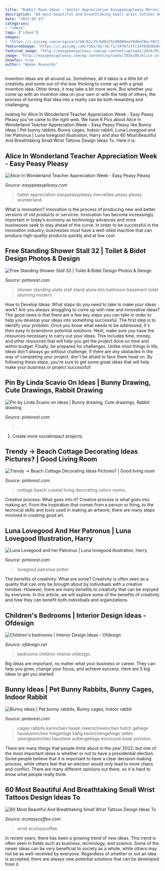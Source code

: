 ```yaml
---
title: "Rabbit Room Ideas - Hatter Appreciation Easypeasypleasy Merveilles Peasy Pleasy Wunderland"
description: "60 most beautiful and breathtaking small wrist tattoos design ideas to"
date: "2023-02-23"
categories:
- "ideas"
tags: ["ideas"]
images:
- "https://i.pinimg.com/originals/b0/62/25/b062252d8809ee29d6ef8ecf013f0a1e.jpg"
featuredImage: "https://i.pinimg.com/736x/34/76/f1/3476f17fc34fbd5d8e8c6c071398edd0.jpg"
featured_image: "http://easypeasypleasy.com/wp-content/uploads/2016/05/Alice-in-Wonderland-Down-the-Rabbit-Hole.jpg"
image: "http://easypeasypleasy.com/wp-content/uploads/2016/05/Alice-in-Wonderland-Down-the-Rabbit-Hole.jpg"
ShowToc: true
author: "Wyman Reynolds"
---
```



Invention ideas are all around us. Sometimes, all it takes is a little bit of creativity and some out-of-the-box thinking to come up with a great invention idea. Other times, it may take a bit more work. But whether you come up with an invention idea on your own or with the help of others, the process of turning that idea into a reality can be both rewarding and challenging.

	

		
looking for Alice In Wonderland Teacher Appreciation Week - Easy Peasy Pleasy you've came to the right web. We have 8 Pics about Alice In Wonderland Teacher Appreciation Week - Easy Peasy Pleasy like Bunny ideas | Pet bunny rabbits, Bunny cages, Indoor rabbit, Luna Lovegood and her Patronus | Luna lovegood illustration, Harry and also 60 Most Beautiful And Breathtaking Small Wrist Tattoos Design Ideas To. Here it is:
		
    
## Alice In Wonderland Teacher Appreciation Week - Easy Peasy Pleasy

<img loading=lazy src="http://easypeasypleasy.com/wp-content/uploads/2016/05/Alice-in-Wonderland-Down-the-Rabbit-Hole.jpg" onerror="this.onerror=null;this.src='https://tse2.mm.bing.net/th?id=OIP.-tmPAb184KG1BdEQ20CpqAHaLE&amp;pid=15.1';" alt="Alice In Wonderland Teacher Appreciation Week - Easy Peasy Pleasy">

_Source: easypeasypleasy.com_

>hatter appreciation easypeasypleasy merveilles peasy pleasy wunderland. 

	

What is innovation?
Innovation is the process of producing new and better versions of old products or services. Innovation has become increasingly important in today’s economy as technology advances and more businesses seek to stay ahead of the curve. In order to be successful in the innovation industry, businesses must have a well-oiled machine that can produce high-quality products quickly and at low cost.

    
## Free Standing Shower Stall 32 | Toilet &amp; Bidet Design Photos &amp; Design

<img loading=lazy src="https://i.pinimg.com/736x/6b/5a/1e/6b5a1ee29e4b46be079a2cef4acd2bd5--standing-shower-shower-stalls.jpg" onerror="this.onerror=null;this.src='https://tse1.mm.bing.net/th?id=OIP.eSUwu88UvIsHFlttp7owQAHaH5&amp;pid=15.1';" alt="Free Standing Shower Stall 32 | Toilet &amp; Bidet Design Photos &amp; Design">

_Source: pinterest.com_

>shower standing stalls stall stand alone kits bathroom basement toilet stunning modern. 

	

How to Develop Ideas: What steps do you need to take to make your ideas work?
Are you always struggling to come up with new and innovative ideas? The good news is that there are a few key steps you can take in order to help you develop your ideas into something successful. The first step is to identify your problem. Once you know what needs to be addressed, it's then easy to brainstorm potential solutions. Next, make sure you have the resources necessary to carry out your ideas. This includes time, money, and other resources that will help you get the project done on time and within budget. Finally, be prepared for challenges. Unlike most things in life, Ideas don't always go without challenge. If there are any obstacles in the way of completing your project, don't be afraid to face them head on. By following these steps, you're sure to get some great ideas that will help make your business or project successful!

    
## Pin By Linda Scavio On Ideas | Bunny Drawing, Cute Drawings, Rabbit Drawing

<img loading=lazy src="https://i.pinimg.com/736x/78/ad/85/78ad8578913edb2e9917cbddba26aab8.jpg" onerror="this.onerror=null;this.src='https://tse3.mm.bing.net/th?id=OIP.WMJhHQ7rcJcj6_px6FIgLwHaH9&amp;pid=15.1';" alt="Pin by Linda Scavio on ideas | Bunny drawing, Cute drawings, Rabbit drawing">

_Source: pinterest.com_

>. 

	

1. Create more socialimpact projects.

    
## Trendy -&gt; Beach Cottage Decorating Ideas Pictures? | Good Living Room

<img loading=lazy src="https://i.pinimg.com/736x/e9/54/50/e9545055fbe4c621cf374738b4053a43.jpg" onerror="this.onerror=null;this.src='https://tse1.mm.bing.net/th?id=OIP.87ThY_5A5If-cvkSZZRZ7AHaLc&amp;pid=15.1';" alt="Trendy -&gt; Beach Cottage Decorating Ideas Pictures? | Good living room">

_Source: pinterest.com_

>cottage beach coastal living decorating colors rooms. 

	

Creative process: What goes into it?
Creative process is what goes into making art. From the inspiration that comes from a person or thing, to the technical skills and tools used in making an artwork, there are many steps involved in creating good art.

    
## Luna Lovegood And Her Patronus | Luna Lovegood Illustration, Harry

<img loading=lazy src="https://i.pinimg.com/736x/34/76/f1/3476f17fc34fbd5d8e8c6c071398edd0.jpg" onerror="this.onerror=null;this.src='https://tse4.mm.bing.net/th?id=OIP.sOj5DceyPJEZjqHa9zX6pAHaJQ&amp;pid=15.1';" alt="Luna Lovegood and her Patronus | Luna lovegood illustration, Harry">

_Source: pinterest.com_

>lovegood patronus potter. 

	

The benefits of creativity: What are some?
Creativity is often seen as a quality that can only be brought about by individuals with a creative mindset. However, there are many benefits to creativity that can be enjoyed by everyone. In this article, we will explore some of the benefits of creativity and how they can benefit both individuals and organizations.

    
## Children&#039;s Bedrooms | Interior Design Ideas - Ofdesign

<img loading=lazy src="https://www.ofdesign.net/wp-content/uploads/images/children39s-bedrooms-8-33093273.jpg" onerror="this.onerror=null;this.src='https://tse4.mm.bing.net/th?id=OIP.VxxLgzdbSrQW0sEY3Lt2FwHaKh&amp;pid=15.1';" alt="Children&#039;s bedrooms | Interior Design Ideas - Ofdesign">

_Source: ofdesign.net_

>bedrooms children interior ofdesign. 

	

Big ideas are important, no matter what your business or career. They can help you grow, change your focus, and achieve success. Here are 5 big ideas to get you started: 

    
## Bunny Ideas | Pet Bunny Rabbits, Bunny Cages, Indoor Rabbit

<img loading=lazy src="https://i.pinimg.com/originals/b0/62/25/b062252d8809ee29d6ef8ecf013f0a1e.jpg" onerror="this.onerror=null;this.src='https://tse1.mm.bing.net/th?id=OIP.ZQQxVVs_96Vij2wOqaJwewHaJ3&amp;pid=15.1';" alt="Bunny ideas | Pet bunny rabbits, Bunny cages, Indoor rabbit">

_Source: pinterest.com_

>cages rabbits kaninchen hasen meerschweinchen hutch gehege hauskaninchen freigehege käfig kaninchengehege ratten zwergkaninchen haustiere außengehege enclosure baak solveton. 

	

There are many things that people think about in the year 2022, but one of the most important ideas is whether or not to have a presidential election. Some people believe that it is important to have a clear decision-making process, while others feel that an election would only lead to more chaos and conflict. There are many different opinions out there, so it is hard to know what people really think.

    
## 60 Most Beautiful And Breathtaking Small Wrist Tattoos Design Ideas To

<img loading=lazy src="https://i1.wp.com/www.ecstasycoffee.com/wp-content/uploads/2017/02/Compass-Wrist-Tattoo.jpg?resize=600%2C875" onerror="this.onerror=null;this.src='https://tse2.mm.bing.net/th?id=OIP.Uw-JrFg1Pms6QA4O0X8T_AHaKz&amp;pid=15.1';" alt="60 Most Beautiful And Breathtaking Small Wrist Tattoos Design Ideas To">

_Source: ecstasycoffee.com_

>wrist ecstasycoffee. 

	

In recent years, there has been a growing trend of new ideas. This trend is often seen in fields such as business, technology, and science. Some of the newer ideas can be very beneficial to society as a whole, while others may not be as well-received by everyone. Regardless of whether or not an idea is accepted, there are always new potential solutions that can be developed from it.

